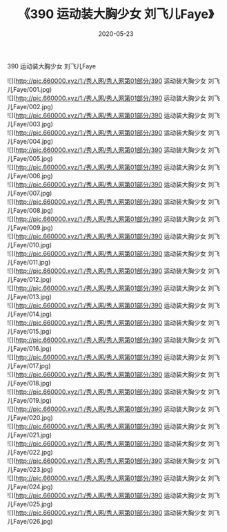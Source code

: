﻿---
layout: post
title:  《390 运动装大胸少女 刘飞儿Faye》
date:   2020-05-23
img: http://pic.660000.xyz/1:/秀人网/秀人网第01部分/390 运动装大胸少女 刘飞儿Faye/000.jpg
categories: [美女, 清纯, 唯美]
---

390 运动装大胸少女 刘飞儿Faye

  ![](http://pic.660000.xyz/1:/秀人网/秀人网第01部分/390 运动装大胸少女 刘飞儿Faye/001.jpg) <br> ![](http://pic.660000.xyz/1:/秀人网/秀人网第01部分/390 运动装大胸少女 刘飞儿Faye/002.jpg) <br> ![](http://pic.660000.xyz/1:/秀人网/秀人网第01部分/390 运动装大胸少女 刘飞儿Faye/003.jpg) <br> ![](http://pic.660000.xyz/1:/秀人网/秀人网第01部分/390 运动装大胸少女 刘飞儿Faye/004.jpg) <br> ![](http://pic.660000.xyz/1:/秀人网/秀人网第01部分/390 运动装大胸少女 刘飞儿Faye/005.jpg) <br> ![](http://pic.660000.xyz/1:/秀人网/秀人网第01部分/390 运动装大胸少女 刘飞儿Faye/006.jpg) <br> ![](http://pic.660000.xyz/1:/秀人网/秀人网第01部分/390 运动装大胸少女 刘飞儿Faye/007.jpg) <br> ![](http://pic.660000.xyz/1:/秀人网/秀人网第01部分/390 运动装大胸少女 刘飞儿Faye/008.jpg) <br> ![](http://pic.660000.xyz/1:/秀人网/秀人网第01部分/390 运动装大胸少女 刘飞儿Faye/009.jpg) <br> ![](http://pic.660000.xyz/1:/秀人网/秀人网第01部分/390 运动装大胸少女 刘飞儿Faye/010.jpg) <br> ![](http://pic.660000.xyz/1:/秀人网/秀人网第01部分/390 运动装大胸少女 刘飞儿Faye/011.jpg) <br> ![](http://pic.660000.xyz/1:/秀人网/秀人网第01部分/390 运动装大胸少女 刘飞儿Faye/012.jpg) <br> ![](http://pic.660000.xyz/1:/秀人网/秀人网第01部分/390 运动装大胸少女 刘飞儿Faye/013.jpg) <br> ![](http://pic.660000.xyz/1:/秀人网/秀人网第01部分/390 运动装大胸少女 刘飞儿Faye/014.jpg) <br> ![](http://pic.660000.xyz/1:/秀人网/秀人网第01部分/390 运动装大胸少女 刘飞儿Faye/015.jpg) <br> ![](http://pic.660000.xyz/1:/秀人网/秀人网第01部分/390 运动装大胸少女 刘飞儿Faye/016.jpg) <br> ![](http://pic.660000.xyz/1:/秀人网/秀人网第01部分/390 运动装大胸少女 刘飞儿Faye/017.jpg) <br> ![](http://pic.660000.xyz/1:/秀人网/秀人网第01部分/390 运动装大胸少女 刘飞儿Faye/018.jpg) <br> ![](http://pic.660000.xyz/1:/秀人网/秀人网第01部分/390 运动装大胸少女 刘飞儿Faye/019.jpg) <br> ![](http://pic.660000.xyz/1:/秀人网/秀人网第01部分/390 运动装大胸少女 刘飞儿Faye/020.jpg) <br> ![](http://pic.660000.xyz/1:/秀人网/秀人网第01部分/390 运动装大胸少女 刘飞儿Faye/021.jpg) <br> ![](http://pic.660000.xyz/1:/秀人网/秀人网第01部分/390 运动装大胸少女 刘飞儿Faye/022.jpg) <br> ![](http://pic.660000.xyz/1:/秀人网/秀人网第01部分/390 运动装大胸少女 刘飞儿Faye/023.jpg) <br> ![](http://pic.660000.xyz/1:/秀人网/秀人网第01部分/390 运动装大胸少女 刘飞儿Faye/024.jpg) <br> ![](http://pic.660000.xyz/1:/秀人网/秀人网第01部分/390 运动装大胸少女 刘飞儿Faye/025.jpg) <br> ![](http://pic.660000.xyz/1:/秀人网/秀人网第01部分/390 运动装大胸少女 刘飞儿Faye/026.jpg) <br>
